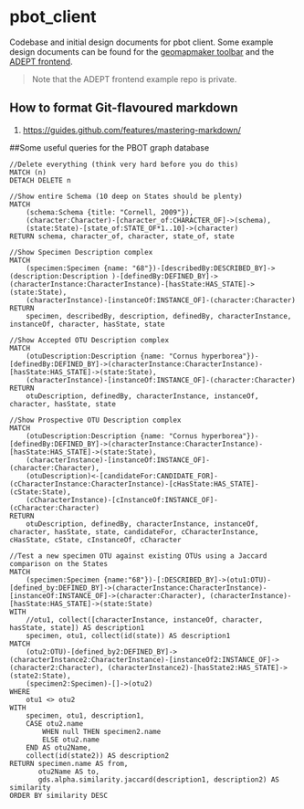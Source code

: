 # pbot_client
Codebase and initial design documents for pbot client. Some example design documents can be found for the [geomapmaker toolbar](https://github.com/azgs/geomapmaker/blob/master/README.md) and the [ADEPT frontend](https://github.com/ngds/ADEPT_frontend/blob/main/README.md).

> Note that the ADEPT frontend example repo is private.

## How to format Git-flavoured markdown
1. https://guides.github.com/features/mastering-markdown/

##Some useful queries for the PBOT graph database

```
//Delete everything (think very hard before you do this)
MATCH (n)
DETACH DELETE n
```

```
//Show entire Schema (10 deep on States should be plenty)
MATCH
	(schema:Schema {title: "Cornell, 2009"}),
	(character:Character)-[character_of:CHARACTER_OF]->(schema),
	(state:State)-[state_of:STATE_OF*1..10]->(character)
RETURN schema, character_of, character, state_of, state
```

```
//Show Specimen Description complex
MATCH
    (specimen:Specimen {name: "68"})-[describedBy:DESCRIBED_BY]->(description:Description )-[definedBy:DEFINED_BY]->(characterInstance:CharacterInstance)-[hasState:HAS_STATE]->(state:State),
    (characterInstance)-[instanceOf:INSTANCE_OF]-(character:Character)
RETURN
    specimen, describedBy, description, definedBy, characterInstance, instanceOf, character, hasState, state
```

```
//Show Accepted OTU Description complex
MATCH
    (otuDescription:Description {name: "Cornus hyperborea"})-[definedBy:DEFINED_BY]->(characterInstance:CharacterInstance)-[hasState:HAS_STATE]->(state:State),
    (characterInstance)-[instanceOf:INSTANCE_OF]-(character:Character)
RETURN
    otuDescription, definedBy, characterInstance, instanceOf, character, hasState, state
```

```
//Show Prospective OTU Description complex
MATCH
    (otuDescription:Description {name: "Cornus hyperborea"})-[definedBy:DEFINED_BY]->(characterInstance:CharacterInstance)-[hasState:HAS_STATE]->(state:State),
    (characterInstance)-[instanceOf:INSTANCE_OF]-(character:Character),
    (otuDescription)<-[candidateFor:CANDIDATE_FOR]-(cCharacterInstance:CharacterInstance)-[cHasState:HAS_STATE]-(cState:State),
    (cCharacterInstance)-[cInstanceOf:INSTANCE_OF]-(cCharacter:Character)
RETURN
    otuDescription, definedBy, characterInstance, instanceOf, character, hasState, state, candidateFor, cCharacterInstance, cHasState, cState, cInstanceOf, cCharacter
```

```
//Test a new specimen OTU against existing OTUs using a Jaccard comparison on the States
MATCH
	(specimen:Specimen {name:"68"})-[:DESCRIBED_BY]->(otu1:OTU)-[defined_by:DEFINED_BY]->(characterInstance:CharacterInstance)-[instanceOf:INSTANCE_OF]->(character:Character), (characterInstance)-[hasState:HAS_STATE]->(state:State)
WITH
	//otu1, collect([characterInstance, instanceOf, character, hasState, state]) AS description1
	specimen, otu1, collect(id(state)) AS description1
MATCH
    (otu2:OTU)-[defined_by2:DEFINED_BY]->(characterInstance2:CharacterInstance)-[instanceOf2:INSTANCE_OF]->(character2:Character), (characterInstance2)-[hasState2:HAS_STATE]->(state2:State),
	(specimen2:Specimen)-[]->(otu2)
WHERE
    otu1 <> otu2
WITH
    specimen, otu1, description1,
	CASE otu2.name
		WHEN null THEN specimen2.name
		ELSE otu2.name
	END AS otu2Name,
	collect(id(state2)) AS description2
RETURN specimen.name AS from,
       otu2Name AS to,
       gds.alpha.similarity.jaccard(description1, description2) AS similarity
ORDER BY similarity DESC
```
